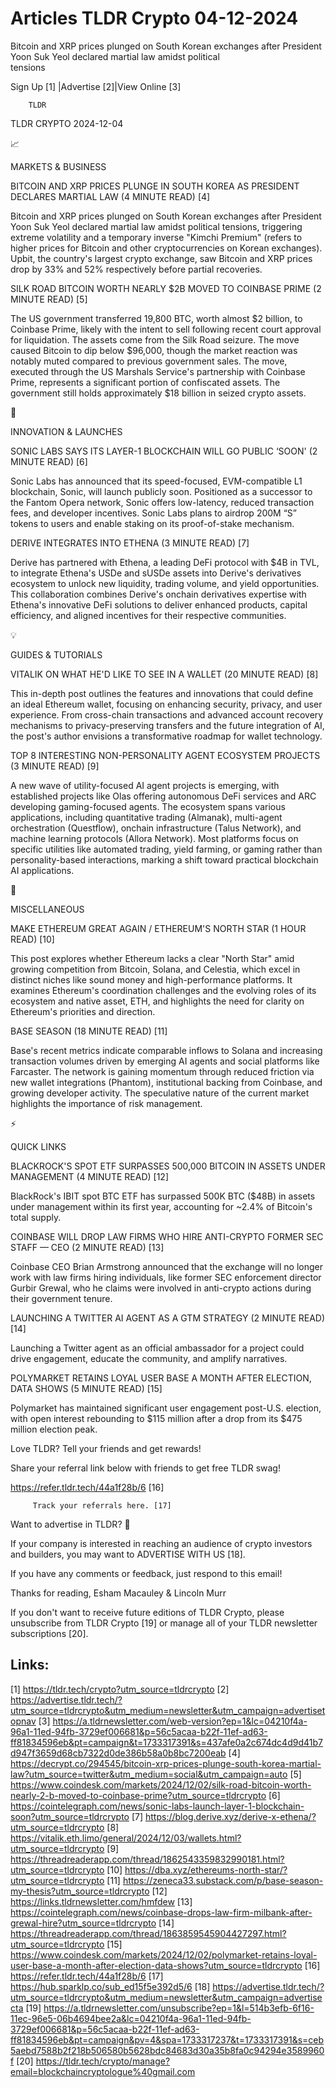 # Articles TLDR Crypto 04-12-2024

Bitcoin and XRP prices plunged on South Korean exchanges after
President Yoon Suk Yeol declared martial law amidst political
tensions ‌ ‌ ‌ ‌ ‌ ‌ ‌ ‌ ‌ ‌ ‌ ‌ ‌ ‌ ‌ ‌ ‌ ‌ ‌ ‌ ‌ ‌ ‌ ‌ ‌ ‌  ‌ ‌ ‌ ‌ ‌ ‌ ‌ ‌ ‌ ‌ ‌ ‌ ‌ ‌ ‌ ‌ ‌ ‌ ‌ ‌ ‌ ‌ ‌ ‌ ‌ ‌ 


 Sign Up [1] |Advertise [2]|View Online [3] 

		TLDR 

TLDR CRYPTO 2024-12-04

📈 

MARKETS & BUSINESS

 BITCOIN AND XRP PRICES PLUNGE IN SOUTH KOREA AS PRESIDENT DECLARES
MARTIAL LAW (4 MINUTE READ) [4] 

 Bitcoin and XRP prices plunged on South Korean exchanges after
President Yoon Suk Yeol declared martial law amidst political
tensions, triggering extreme volatility and a temporary inverse
"Kimchi Premium" (refers to higher prices for Bitcoin and other
cryptocurrencies on Korean exchanges). Upbit, the country's largest
crypto exchange, saw Bitcoin and XRP prices drop by 33% and 52%
respectively before partial recoveries. 

 SILK ROAD BITCOIN WORTH NEARLY $2B MOVED TO COINBASE PRIME (2 MINUTE
READ) [5] 

 The US government transferred 19,800 BTC, worth almost $2 billion, to
Coinbase Prime, likely with the intent to sell following recent court
approval for liquidation. The assets come from the Silk Road seizure.
The move caused Bitcoin to dip below $96,000, though the market
reaction was notably muted compared to previous government sales. The
move, executed through the US Marshals Service's partnership with
Coinbase Prime, represents a significant portion of confiscated
assets. The government still holds approximately $18 billion in seized
crypto assets. 

🚀 

INNOVATION & LAUNCHES

 SONIC LABS SAYS ITS LAYER-1 BLOCKCHAIN WILL GO PUBLIC ‘SOON' (2
MINUTE READ) [6] 

 Sonic Labs has announced that its speed-focused, EVM-compatible L1
blockchain, Sonic, will launch publicly soon. Positioned as a
successor to the Fantom Opera network, Sonic offers low-latency,
reduced transaction fees, and developer incentives. Sonic Labs plans
to airdrop 200M “S” tokens to users and enable staking on its
proof-of-stake mechanism. 

 DERIVE INTEGRATES INTO ETHENA (3 MINUTE READ) [7] 

 Derive has partnered with Ethena, a leading DeFi protocol with $4B in
TVL, to integrate Ethena's USDe and sUSDe assets into Derive's
derivatives ecosystem to unlock new liquidity, trading volume, and
yield opportunities. This collaboration combines Derive's onchain
derivatives expertise with Ethena's innovative DeFi solutions to
deliver enhanced products, capital efficiency, and aligned incentives
for their respective communities. 

💡 

GUIDES & TUTORIALS

 VITALIK ON WHAT HE'D LIKE TO SEE IN A WALLET (20 MINUTE READ) [8] 

 This in-depth post outlines the features and innovations that could
define an ideal Ethereum wallet, focusing on enhancing security,
privacy, and user experience. From cross-chain transactions and
advanced account recovery mechanisms to privacy-preserving transfers
and the future integration of AI, the post's author envisions a
transformative roadmap for wallet technology. 

 TOP 8 INTERESTING NON-PERSONALITY AGENT ECOSYSTEM PROJECTS (3 MINUTE
READ) [9] 

 A new wave of utility-focused AI agent projects is emerging, with
established projects like Olas offering autonomous DeFi services and
ARC developing gaming-focused agents. The ecosystem spans various
applications, including quantitative trading (Almanak), multi-agent
orchestration (Questflow), onchain infrastructure (Talus Network), and
machine learning protocols (Allora Network). Most platforms focus on
specific utilities like automated trading, yield farming, or gaming
rather than personality-based interactions, marking a shift toward
practical blockchain AI applications. 

🦄 

MISCELLANEOUS

 MAKE ETHEREUM GREAT AGAIN / ETHEREUM'S NORTH STAR (1 HOUR READ) [10] 

 This post explores whether Ethereum lacks a clear "North Star" amid
growing competition from Bitcoin, Solana, and Celestia, which excel in
distinct niches like sound money and high-performance platforms. It
examines Ethereum's coordination challenges and the evolving roles of
its ecosystem and native asset, ETH, and highlights the need for
clarity on Ethereum's priorities and direction. 

 BASE SEASON (18 MINUTE READ) [11] 

 Base's recent metrics indicate comparable inflows to Solana and
increasing transaction volumes driven by emerging AI agents and social
platforms like Farcaster. The network is gaining momentum through
reduced friction via new wallet integrations (Phantom), institutional
backing from Coinbase, and growing developer activity. The speculative
nature of the current market highlights the importance of risk
management. 

⚡ 

QUICK LINKS

 BLACKROCK'S SPOT ETF SURPASSES 500,000 BITCOIN IN ASSETS UNDER
MANAGEMENT (4 MINUTE READ) [12] 

 BlackRock's IBIT spot BTC ETF has surpassed 500K BTC ($48B) in assets
under management within its first year, accounting for ~2.4% of
Bitcoin's total supply. 

 COINBASE WILL DROP LAW FIRMS WHO HIRE ANTI-CRYPTO FORMER SEC STAFF
— CEO (2 MINUTE READ) [13] 

 Coinbase CEO Brian Armstrong announced that the exchange will no
longer work with law firms hiring individuals, like former SEC
enforcement director Gurbir Grewal, who he claims were involved in
anti-crypto actions during their government tenure. 

 LAUNCHING A TWITTER AI AGENT AS A GTM STRATEGY (2 MINUTE READ) [14] 

 Launching a Twitter agent as an official ambassador for a project
could drive engagement, educate the community, and amplify narratives.


 POLYMARKET RETAINS LOYAL USER BASE A MONTH AFTER ELECTION, DATA SHOWS
(5 MINUTE READ) [15] 

 Polymarket has maintained significant user engagement post-U.S.
election, with open interest rebounding to $115 million after a drop
from its $475 million election peak. 

Love TLDR? Tell your friends and get rewards!

 Share your referral link below with friends to get free TLDR swag! 

 https://refer.tldr.tech/44a1f28b/6 [16] 

		 Track your referrals here. [17] 

Want to advertise in TLDR? 📰

 If your company is interested in reaching an audience of crypto
investors and builders, you may want to ADVERTISE WITH US [18]. 

 If you have any comments or feedback, just respond to this email! 

Thanks for reading, 
Esham Macauley & Lincoln Murr 

If you don't want to receive future editions of TLDR Crypto, please
unsubscribe from TLDR Crypto [19] or manage all of your TLDR
newsletter subscriptions [20]. 

 

Links:
------
[1] https://tldr.tech/crypto?utm_source=tldrcrypto
[2] https://advertise.tldr.tech/?utm_source=tldrcrypto&utm_medium=newsletter&utm_campaign=advertisetopnav
[3] https://a.tldrnewsletter.com/web-version?ep=1&lc=04210f4a-96a1-11ed-94fb-3729ef006681&p=56c5acaa-b22f-11ef-ad63-ff81834596eb&pt=campaign&t=1733317391&s=437afe0a2c674dc4d9d41b7d947f3659d68cb7322d0de386b58a0b8bc7200eab
[4] https://decrypt.co/294545/bitcoin-xrp-prices-plunge-south-korea-martial-law?utm_source=twitter&utm_medium=social&utm_campaign=auto
[5] https://www.coindesk.com/markets/2024/12/02/silk-road-bitcoin-worth-nearly-2-b-moved-to-coinbase-prime?utm_source=tldrcrypto
[6] https://cointelegraph.com/news/sonic-labs-launch-layer-1-blockchain-soon?utm_source=tldrcrypto
[7] https://blog.derive.xyz/derive-x-ethena/?utm_source=tldrcrypto
[8] https://vitalik.eth.limo/general/2024/12/03/wallets.html?utm_source=tldrcrypto
[9] https://threadreaderapp.com/thread/1862543359832990181.html?utm_source=tldrcrypto
[10] https://dba.xyz/ethereums-north-star/?utm_source=tldrcrypto
[11] https://zeneca33.substack.com/p/base-season-my-thesis?utm_source=tldrcrypto
[12] https://links.tldrnewsletter.com/hmfdew
[13] https://cointelegraph.com/news/coinbase-drops-law-firm-milbank-after-grewal-hire?utm_source=tldrcrypto
[14] https://threadreaderapp.com/thread/1863859545904427297.html?utm_source=tldrcrypto
[15] https://www.coindesk.com/markets/2024/12/02/polymarket-retains-loyal-user-base-a-month-after-election-data-shows?utm_source=tldrcrypto
[16] https://refer.tldr.tech/44a1f28b/6
[17] https://hub.sparklp.co/sub_ed15f5e392d5/6
[18] https://advertise.tldr.tech/?utm_source=tldrcrypto&utm_medium=newsletter&utm_campaign=advertisecta
[19] https://a.tldrnewsletter.com/unsubscribe?ep=1&l=514b3efb-6f16-11ec-96e5-06b4694bee2a&lc=04210f4a-96a1-11ed-94fb-3729ef006681&p=56c5acaa-b22f-11ef-ad63-ff81834596eb&pt=campaign&pv=4&spa=1733317237&t=1733317391&s=ceb5aebd7588b2f218b506580b5628bdc84683d30a35b8fa0c94294e3589960f
[20] https://tldr.tech/crypto/manage?email=blockchaincryptologue%40gmail.com